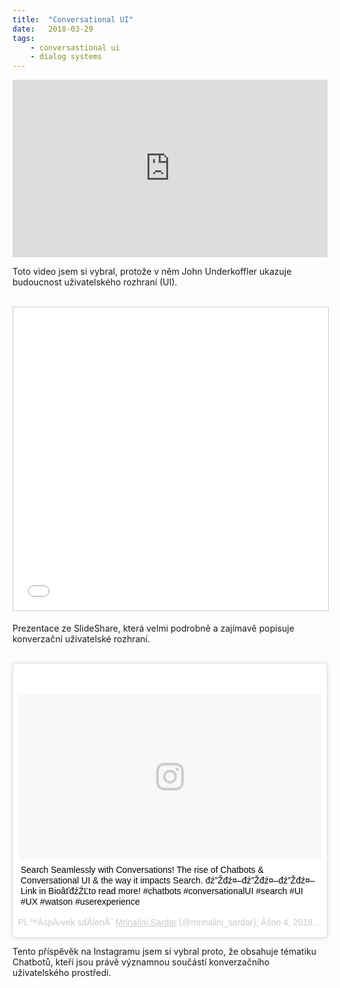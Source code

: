 ```yaml
---
title:  "Conversational UI"
date:   2018-03-29
tags: 
    - conversastional ui
    - dialog systems
---
```


<!-- TED Ideas worth spreading -->
<div style="max-width:648px"><div style="position:relative;height:0;padding-bottom:56.25%"><iframe src="https://embed.ted.com/talks/john_underkoffler_drive_3d_data_with_a_gesture" width="854" height="480" style="position:absolute;left:0;top:0;width:100%;height:100%" frameborder="0" scrolling="no" allowfullscreen></iframe></div></div>

Toto video jsem si vybral, protože v něm John Underkoffler ukazuje budoucnost uživatelského rozhraní (UI).<br><br>

<!-- Prezentace ze SlideShare -->
<iframe src="//www.slideshare.net/slideshow/embed_code/key/2Bt7wjYZTfgDyN" width="648" height="485" frameborder="0" marginwidth="0" marginheight="0" scrolling="no" style="border:1px solid #CCC; border-width:1px; margin-bottom:5px; max-width: 100%;" allowfullscreen> </iframe>

Prezentace ze SlideShare, která velmi podrobně a zajímavě popisuje konverzační uživatelské rozhraní.<br><br>

<!-- Instagram -->
<blockquote class="instagram-media" data-instgrm-captioned data-instgrm-permalink="https://www.instagram.com/p/BeyK0dtlzFy/" data-instgrm-version="8" style=" background:#FFF; border:0; border-radius:3px; box-shadow:0 0 1px 0 rgba(0,0,0,0.5),0 1px 10px 0 rgba(0,0,0,0.15); margin: 1px; max-width:658px; padding:0; width:99.375%; width:-webkit-calc(100% - 2px); width:calc(100% - 2px);"><div style="padding:8px;"> <div style=" background:#F8F8F8; line-height:0; margin-top:40px; padding:27.453703703703702% 0; text-align:center; width:100%;"> <div style=" background:url(data:image/png;base64,iVBORw0KGgoAAAANSUhEUgAAACwAAAAsCAMAAAApWqozAAAABGdBTUEAALGPC/xhBQAAAAFzUkdCAK7OHOkAAAAMUExURczMzPf399fX1+bm5mzY9AMAAADiSURBVDjLvZXbEsMgCES5/P8/t9FuRVCRmU73JWlzosgSIIZURCjo/ad+EQJJB4Hv8BFt+IDpQoCx1wjOSBFhh2XssxEIYn3ulI/6MNReE07UIWJEv8UEOWDS88LY97kqyTliJKKtuYBbruAyVh5wOHiXmpi5we58Ek028czwyuQdLKPG1Bkb4NnM+VeAnfHqn1k4+GPT6uGQcvu2h2OVuIf/gWUFyy8OWEpdyZSa3aVCqpVoVvzZZ2VTnn2wU8qzVjDDetO90GSy9mVLqtgYSy231MxrY6I2gGqjrTY0L8fxCxfCBbhWrsYYAAAAAElFTkSuQmCC); display:block; height:44px; margin:0 auto -44px; position:relative; top:-22px; width:44px;"></div></div> <p style=" margin:8px 0 0 0; padding:0 4px;"> <a href="https://www.instagram.com/p/BeyK0dtlzFy/" style=" color:#000; font-family:Arial,sans-serif; font-size:14px; font-style:normal; font-weight:normal; line-height:17px; text-decoration:none; word-wrap:break-word;" target="_blank">Search Seamlessly with Conversations! The rise of Chatbots &amp; Conversational UI &amp; the way it impacts Search. đź”Žđź¤–đź”Žđź¤–đź”Žđź¤– Link in BioâťđźŹĽto read more! #chatbots #conversationalUI #search #UI #UX #watson #userexperience</a></p> <p style=" color:#c9c8cd; font-family:Arial,sans-serif; font-size:14px; line-height:17px; margin-bottom:0; margin-top:8px; overflow:hidden; padding:8px 0 7px; text-align:center; text-overflow:ellipsis; white-space:nowrap;">PĹ™Ă­spÄ›vek sdĂ­lenĂ˝ <a href="https://www.instagram.com/mrinalini_sardar/" style=" color:#c9c8cd; font-family:Arial,sans-serif; font-size:14px; font-style:normal; font-weight:normal; line-height:17px;" target="_blank"> Mrinalini Sardar</a> (@mrinalini_sardar), <time style=" font-family:Arial,sans-serif; font-size:14px; line-height:17px;" datetime="2018-02-04T17:54:38+00:00">Ăšno 4, 2018 v 9:54 PST</time></p></div></blockquote> <script async defer src="//www.instagram.com/embed.js"></script>

Tento příspěvěk na Instagramu jsem si vybral proto, že obsahuje tématiku Chatbotů, kteří jsou právě významnou součástí konverzačního uživatelského prostředí.